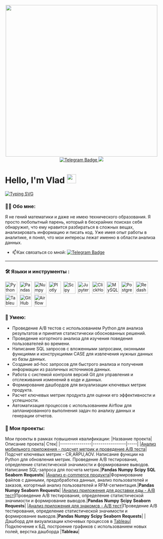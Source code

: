 <div id="header" align="center">
  <img src="https://media.giphy.com/media/v1.Y2lkPTc5MGI3NjExNW02ZzAwMDkyc2Y0bmtuZjI2MHM4ZHZsaXc0M2M3dDl5cHlrczgzZSZlcD12MV9pbnRlcm5hbF9naWZfYnlfaWQmY3Q9Zw/l0K4lUxBzIOeJd1EA/giphy.gif" width='500'/>
</div>
<div id="badges" align="center">
  <a href="https://t.me/vboitcev">
  <img src="https://img.shields.io/badge/Telegram-blue?logo=telegram&logoColor=white&style=for-the-badge" alt="Telegram Badge"/>
  </a>
  <a href="https://vk.com/vboitcev">
  <img src="https://img.shields.io/badge/VK-blue?logo=VK&logoColor=white&style=for-the-badge"/>
  </a>
</div>
<h1>
 Hello, I'm Vlad
  <img src="https://media.giphy.com/media/hvRJCLFzcasrR4ia7z/giphy.gif" width="30px"/>
</h1>
  
[![Typing SVG](https://readme-typing-svg.herokuapp.com?font=Montserrat&size=30&pause=10&color=FFFFFF&width=230&height=50&lines=Data+Analyst+%F0%9F%94%A5)](https://git.io/typing-svg)
</div>

### :man_technologist: Обо мне:
Я не гений математики и даже не имею технического образования. Я просто любопытный парень, который в бескрайних поисках себя обнаружил, что ему нравится разбираться в сложных вещах, анализировать информацию и писать код. Уже имея опыт работы в аналитике, я понял, что мои интересы лежат именно в области анализа данных.

- :mailbox:Как связаться со мной: [![Telegram Badge](https://img.shields.io/badge/Telegram-blue?logo=telegram&logoColor=white)](https://t.me/vboitcev)

---

### :hammer_and_wrench: Языки и инструменты :
<div>
  <img src="https://img.shields.io/badge/python-white?logo=python&style=for-the-badge" title="Python" alt="Python" height="40"/>&nbsp;
  <img src="https://img.shields.io/badge/pandas-white?logo=pandas&logoColor=blue&style=for-the-badge" title="Pandas" alt="Pandas" height="40"/>&nbsp;
  <img src="https://img.shields.io/badge/numpy-white?logo=numpy&logoColor=blue&style=for-the-badge" title="Numpy" alt="Numpy" height="40"/>&nbsp;
  <img src="https://img.shields.io/badge/plotly-white?logo=plotly&logoColor=blue&style=for-the-badge" title="Plotly" alt="Plotly" height="40"/>&nbsp;
  <img src="https://img.shields.io/badge/Scipy-white?logo=Scipy&logoColor=black&style=for-the-badge" title="Scipy" alt="Scipy" height="40"/>&nbsp;
  <img src="https://img.shields.io/badge/Jupyter_notebook-white?logo=Jupyter&style=for-the-badge" title="Jupyter" alt="Jupyter" height="40"/>&nbsp;
  <img src="https://img.shields.io/badge/Clickhouse-white?logo=Clickhouse&style=for-the-badge" title="ClickHouse" alt="ClickHouse" height="40"/>&nbsp;
  <img src="https://img.shields.io/badge/mySQL-white?logo=mySQL&s&style=for-the-badge" title="MySQL"  alt="MySQL" height="40"/>&nbsp;
  <img src="https://img.shields.io/badge/PostgreSQL-white?logo=PostgreSQL&s&style=for-the-badge" title="PostgreSQL" alt="PostgreSQL" height="40"/>&nbsp;
  <img src="https://img.shields.io/badge/redash-white?logo=redash&logoColor=black&style=for-the-badge" title="Redash" alt="Redash" height="40"/>&nbsp;
  <img src="https://img.shields.io/badge/Tableau-white?logo=Tableau&s&logoColor=yellow&style=for-the-badge" title="Tableua" alt="Tableua" height="40"/>&nbsp;
  <img src="https://img.shields.io/badge/github-white?logo=github&logoColor=black&style=for-the-badge" title="GitHub" alt="GitHub" height="40"/>&nbsp;
  <img src="https://img.shields.io/badge/Airflow-white?logo=Airflow&style=for-the-badge" title="Airflow" alt="Airflow" height="40"/>&nbsp;
  

  
</div>

### :metal: Умею:
<ul>
    <li>Проведение А/В тестов с использованием Python для анализа результатов и принятия статистически обоснованных решений.</li>
    <li>Проведение когортного анализа для изучения поведения пользователей во времени.</li>
    <li>Написание SQL запросов с вложенными запросами, оконными функциями и конструкциями CASE для извлечения нужных данных из базы данных.</li>
    <li>Создание ad-hoc запросов для быстрого анализа и получения информации из различных источников данных.</li>
    <li>Работа с системой контроля версий Git для управления и отслеживания изменений в коде и данных.</li>
    <li>Формирование дашбордов для визуализации ключевых метрик продукта.</li>
    <li>Расчет ключевых метрик продукта для оценки его эффективности и успешности.</li>
    <li>Автоматизация процессов с использованием Airflow для запланированного выполнения задач по анализу данных и генерации отчетов.</li>
</ul>

### :book: Мои проекты:
Мои проекты в рамках повышения квалификации:
|Название проекта| Описание проекта| Стек|
|----------------|-----------------|-----|
|[Анализ мобильного приложения - подсчет метрик и проведение A/B теста](https://github.com/VBoitcev/DA/blob/main/AB_test_SQL_python.ipynb)|Подсчет ключевых метрик - CR,ARPU,AOV. Написание функции на Python для обновления метрик. Проведение A/B тестирования, определение статистической значимости и формирование выводов. Написание SQL-запроса для посчета метрик.|**Pandas** **Numpy** **Scipy** **SQL** **Seaborn** **Requests**|
|[Анализ e-commerce продукта](https://github.com/VBoitcev/DA/blob/main/E-commerce_project.ipynb)|Формирование файлов с данными, предобработка данных, анализ пользователей и заказов, когортный анализ пользователей и RFM-сегментация.|**Pandas** **Numpy** **Seaborn** **Requests**|
|[Анализ приложения для доставки еды - A/B тест](https://github.com/VBoitcev/DA/blob/main/Deelivery_app_project_2.ipynb)|Проведение A/B тестирования, определение статистической значимости и формирование выводов.|**Pandas** **Numpy** **Scipy** **Seaborn** **Requests**|
|[Анализ приложения для знакомсв - A/B тест](https://github.com/VBoitcev/DA/blob/main/Dating_app_project.ipynb)|Проведение A/B тестирования, определение статистической значимости и формирование выводов.|**Pandas** **Numpy** **Scipy** **Seaborn** **Requests**|
|Дашборд для визуализации ключевых процессов в [Tableau](https://public.tableau.com/app/profile/vladislav.boitcev/viz/Satisfaction_17032715636050/Dashboard1?publish=yes)|Подключение к БД, построение графиков с использованием новых полей, верстка дашборда |**Tableau**|


